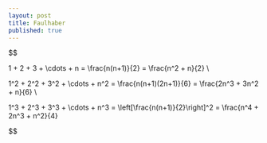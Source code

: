 ```yaml
---
layout: post
title: Faulhaber
published: true
---
```


$$

1 + 2 + 3 + \cdots + n = \frac{n(n+1)}{2} = \frac{n^2 + n}{2} \\

1^2 + 2^2 + 3^2 + \cdots + n^2 = \frac{n(n+1)(2n+1)}{6} = \frac{2n^3 + 3n^2 + n}{6} \\

1^3 + 2^3 + 3^3 + \cdots + n^3 = \left[\frac{n(n+1)}{2}\right]^2 = \frac{n^4 + 2n^3 + n^2}{4}

$$
